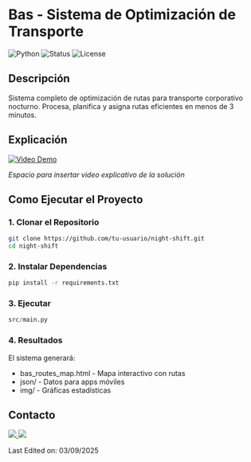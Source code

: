 # Bas - Sistema de Optimización de Transporte

![Python](https://img.shields.io/badge/Python-3.13%2B-blue)
![Status](https://img.shields.io/badge/Status-Production%20Ready-green)
![License](https://img.shields.io/badge/License-MIT-orange)

## Descripción
Sistema completo de optimización de rutas para transporte corporativo nocturno. Procesa, planifica y asigna rutas eficientes en menos de 3 minutos.

## Explicación

[![Video Demo](https://img.shields.io/badge/🎬-Ver_Video_Explicativo-red)](https://tu-enlace-de-video-aqui.com)

*Espacio para insertar video explicativo de la solución*

## Como Ejecutar el Proyecto

### 1. Clonar el Repositorio

```bash
git clone https://github.com/tu-usuario/night-shift.git
cd night-shift
```
### 2. Instalar Dependencias

```bash
pip install -r requirements.txt
```
### 3. Ejecutar

```python
src/main.py
```
### 4. Resultados

El sistema generará:

- bas_routes_map.html - Mapa interactivo con rutas
- json/ - Datos para apps móviles
- img/ - Gráficas estadísticas

## Contacto

<p>
<a href="mailto:crbellor@unal.edu.co?Subject=Interest in working with you" target="_blank">
    <img src="https://img.shields.io/badge/Gmail-D14836?style=for-the-badge&logo=gmail&logoColor=white"/>
<a href="https://www.linkedin.com/in/cristian-eliecer-bello-reyes-46b1b91ba/" target="_blank">
    <img src="https://img.shields.io/badge/LinkedIn-0077B5?style=for-the-badge&logo=linkedin&logoColor=white"/>
</a>
</p>
Last Edited on: 03/09/2025